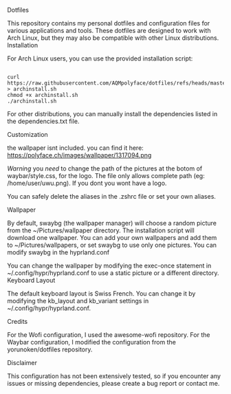 Dotfiles

This repository contains my personal dotfiles and configuration files for various applications and tools. These dotfiles are designed to work with Arch Linux, but they may also be compatible with other Linux distributions.
Installation

For Arch Linux users, you can use the provided installation script:

```

curl https://raw.githubusercontent.com/AQMpolyface/dotfiles/refs/heads/master/archinstall.sh > archinstall.sh
chmod +x archinstall.sh
./archinstall.sh
```
For other distributions, you can manually install the dependencies listed in the dependencies.txt file.


Customization

the wallpaper isnt included. you can find it here: https://polyface.ch/images/wallpaper/1317094.png

*Warning* you *need* to change the path of the pictures at the botom of waybar/style.css, for the logo. The file only allows complete path (eg: /home/user/uwu.png). If you dont you wont have a logo.

You can safely delete the aliases in the .zshrc file or set your own aliases.

Wallpaper

By default, swaybg (the wallpaper manager) will choose a random picture from the ~/Pictures/wallpaper directory. The installation script will download one wallpaper. You can add your own wallpapers and add them to ~/Pictures/wallpapers, or set swaybg to use only one pictures. You can modify swaybg in the hyprland.conf

You can change the wallpaper by modifying the exec-once statement in ~/.config/hypr/hyprland.conf to use a static picture or a different directory.
Keyboard Layout

The default keyboard layout is Swiss French. You can change it by modifying the kb_layout and kb_variant settings in ~/.config/hypr/hyprland.conf.

Credits

For the Wofi configuration, I used the awesome-wofi repository.
    For the Waybar configuration, I modified the configuration from the yorunoken/dotfiles repository.

Disclaimer

This configuration has not been extensively tested, so if you encounter any issues or missing dependencies, please create a bug report or contact me.
